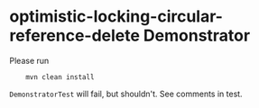 # optimistic-locking-circular-reference-delete Demonstrator

Please run

```
    mvn clean install
```

`DemonstratorTest` will fail, but shouldn't. See comments in test.
